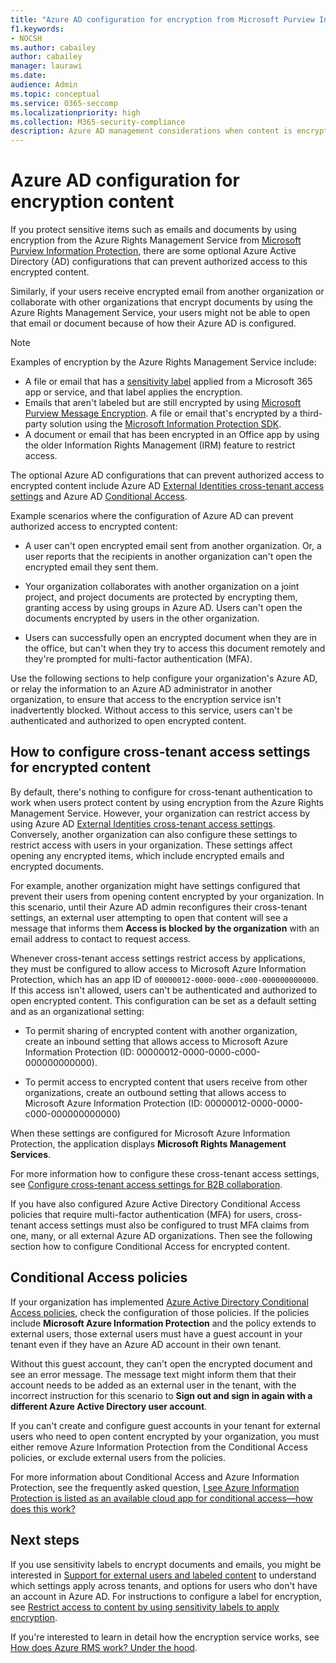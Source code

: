 ```yaml
---
title: "Azure AD configuration for encryption from Microsoft Purview Information Protection"
f1.keywords:
- NOCSH
ms.author: cabailey
author: cabailey
manager: laurawi
ms.date: 
audience: Admin
ms.topic: conceptual
ms.service: O365-seccomp
ms.localizationpriority: high
ms.collection: M365-security-compliance
description: Azure AD management considerations when content is encrypted by Microsoft Purview Information Protection.
---
```


# Azure AD configuration for encryption content

If you protect sensitive items such as emails and documents by using encryption from the Azure Rights Management Service from [Microsoft Purview Information Protection](information-protection.md), there are some optional Azure Active Directory (AD) configurations that can prevent authorized access to this encrypted content.

Similarly, if your users receive encrypted email from another organization or collaborate with other organizations that encrypt documents by using the Azure Rights Management Service, your users might not be able to open that email or document because of how their Azure AD is configured.

> [!NOTE]
> Examples of encryption by the Azure Rights Management Service include:
> - A file or email that has a [sensitivity label](sensitivity-labels.md) applied from a Microsoft 365 app or service, and that label applies the encryption.
> - Emails that aren't labeled but are still encrypted by using [Microsoft Purview Message Encryption](set-up-new-message-encryption-capabilities.md).
> A file or email that's encrypted by a third-party solution using the [Microsoft Information Protection SDK](/information-protection/develop/overview#microsoft-information-protection-sdk).
> - A document or email that has been encrypted in an Office app by using the older Information Rights Management (IRM) feature to restrict access.

The optional Azure AD configurations that can prevent authorized access to encrypted content include Azure AD [External Identities cross-tenant access settings](/azure/active-directory/external-identities/cross-tenant-access-overview) and Azure AD [Conditional Access](/azure/active-directory/conditional-access/overview).

Example scenarios where the configuration of Azure AD can prevent authorized access to encrypted content:

- A user can't open encrypted email sent from another organization. Or, a user reports that the recipients in another organization can't open the encrypted email they sent them.

- Your organization collaborates with another organization on a joint project, and project documents are protected by encrypting them, granting access by using groups in Azure AD. Users can't open the documents encrypted by users in the other organization.

- Users can successfully open an encrypted document when they are in the office, but can't when they try to access this document remotely and they're prompted for multi-factor authentication (MFA).

Use the following sections to help configure your organization's Azure AD, or relay the information to an Azure AD administrator in another organization, to ensure that access to the encryption service isn't inadvertently blocked. Without access to this service, users can't be authenticated and authorized to open encrypted content.

## How to configure cross-tenant access settings for encrypted content

By default, there's nothing to configure for cross-tenant authentication to work when users protect content by using encryption from the Azure Rights Management Service. However, your organization can restrict access by using Azure AD [External Identities cross-tenant access settings](/azure/active-directory/external-identities/cross-tenant-access-overview). Conversely, another organization can also configure these settings to restrict access with users in your organization. These settings affect opening any encrypted items, which include encrypted emails and encrypted documents.

For example, another organization might have settings configured that prevent their users from opening content encrypted by your organization. In this scenario, until their Azure AD admin reconfigures their cross-tenant settings, an external user attempting to open that content will see a message that informs them **Access is blocked by the organization** with an email address to contact to request access. 

Whenever cross-tenant access settings restrict access by applications, they must be configured to allow access to Microsoft Azure Information Protection, which has an app ID of `00000012-0000-0000-c000-000000000000`. If this access isn't allowed, users can't be authenticated and authorized to open encrypted content. This configuration can be set as a default setting and as an organizational setting:

- To permit sharing of encrypted content with another organization, create an inbound setting that allows access to Microsoft Azure Information Protection (ID: 00000012-0000-0000-c000-000000000000). 

- To permit access to encrypted content that users receive from other organizations, create an outbound setting that allows access to Microsoft Azure Information Protection (ID: 00000012-0000-0000-c000-000000000000)

When these settings are configured for Microsoft Azure Information Protection, the application displays **Microsoft Rights Management Services**.

For more information how to configure these cross-tenant access settings, see [Configure cross-tenant access settings for B2B collaboration](/azure/active-directory/external-identities/cross-tenant-access-settings-b2b-collaboration).

If you have also configured Azure Active Directory Conditional Access policies that require multi-factor authentication (MFA) for users, cross-tenant access settings must also be configured to trust MFA claims from one, many, or all external Azure AD organizations. Then see the following section how to configure Conditional Access for encrypted content.

## Conditional Access policies

If your organization has implemented [Azure Active Directory Conditional Access policies](/azure/active-directory/conditional-access/overview), check the configuration of those policies. If the policies include **Microsoft Azure Information Protection** and the policy extends to external users, those external users must have a guest account in your tenant even if they have an Azure AD account in their own tenant.

Without this guest account, they can't open the encrypted document and see an error message. The message text might inform them that their account needs to be added as an external user in the tenant, with the incorrect instruction for this scenario to **Sign out and sign in again with a different Azure Active Directory user account**.

If you can't create and configure guest accounts in your tenant for external users who need to open content encrypted by your organization, you must either remove Azure Information Protection from the Conditional Access policies, or exclude external users from the policies.

For more information about Conditional Access and Azure Information Protection, see the frequently asked question, [I see Azure Information Protection is listed as an available cloud app for conditional access—how does this work?](/azure/information-protection/faqs#i-see-azure-information-protection-is-listed-as-an-available-cloud-app-for-conditional-accesshow-does-this-work)

## Next steps

If you use sensitivity labels to encrypt documents and emails, you might be interested in [Support for external users and labeled content](sensitivity-labels-office-apps.md#support-for-external-users-and-labeled-content) to understand which settings apply across tenants, and options for users who don't have an account in Azure AD. For instructions to configure a label for encryption, see [Restrict access to content by using sensitivity labels to apply encryption](encryption-sensitivity-labels.md).

If you're interested to learn in detail how the encryption service works, see [How does Azure RMS work? Under the hood](/azure/information-protection/how-does-it-work).


